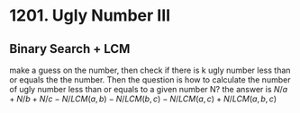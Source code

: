 # 1201. Ugly Number III 
## Binary Search + LCM
make a guess on the number, then check if there is k ugly number less than or equals the the number. Then the question is how to calculate the number of ugly number less than or equals to a given number N? the answer is $N/a + N/b + N/c - N/LCM(a, b) - N/LCM(b, c) - N/LCM(a, c) + N/LCM(a, b, c)$